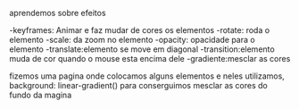 aprendemos sobre efeitos 

-keyframes: Animar e faz mudar de cores os elementos 
-rotate: roda o elemento 
-scale: da zoom no elemento
-opacity: opacidade para o elemento 
-translate:elemento se move em diagonal 
-transition:elemento muda de cor quando o mouse esta encima dele 
-gradiente:mesclar as cores 

fizemos uma pagina onde colocamos alguns elementos e neles utilizamos, background: linear-gradient() para conserguimos mesclar as cores do fundo da magina 
